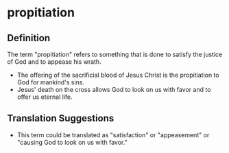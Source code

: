 # propitiation

## Definition

The term "propitiation" refers to something that is done to satisfy the justice of God and to appease his wrath.

* The offering of the sacrificial blood of Jesus Christ is the propitiation to God for mankind's sins.
* Jesus' death on the cross allows God to look on us with favor and to offer us eternal life.


## Translation Suggestions



* This term could be translated as "satisfaction" or "appeasement" or "causing God to look on us with favor."